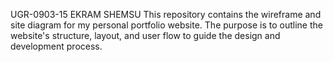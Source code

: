 UGR-0903-15 EKRAM SHEMSU
This repository contains the wireframe and site diagram for my personal portfolio website. 
The purpose is to outline the website's structure, layout, and user flow to guide the design and development process.
